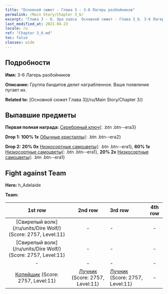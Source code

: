 ```yaml
---
title: "Основной сюжет - Глава 3 - 3-6 Лагерь разбойников"
permalink: /Main Story/Chapter 3_6/
excerpt: "Глава 3 - 6. Эра хаоса  Основной сюжет - Глава 3_6. 3-6 Лагерь разбойников"
last_modified_at: 2021-04-23
locale: ru
ref: "Chapter 3_6.md"
toc: false
classes: wide
---
```


## Подробности

 **Имя:** 3-6 Лагерь разбойников

 **Описание:** Группа бандитов делит награбленное. Ваше появление пугает их.

 **Related to:** [Основной сюжет Глава 3](/ru/Main Story/Chapter 3/)

## Выпавшие предметы

 **Первая полная награда:** [Серебряный ключ](/ItemsRU/con_693/){: .btn .btn--era3}

 **Drop 1:** **100% 1x** [Обычные кристаллы](/ItemsRU/mat_11/){: .btn .btn--era2}

 **Drop 2:** **20% 0x** [Низкосортные самоцветы](/ItemsRU/mat_4/){: .btn .btn--era1}, **60% 1x** [Низкосортные самоцветы](/ItemsRU/mat_4/){: .btn .btn--era1}, **20% 2x** [Низкосортные самоцветы](/ItemsRU/mat_4/){: .btn .btn--era1}


## Fight against Team
 **Hero:** h_Adelaide

 **Team:**


  | 1st row | 2nd row | 3rd row | 4th row |
  |:----:|:----:|:----|:----:|
  | [Свирепый волк](/ru/units/Dire Wolf/) (Score: 2757, Level:11)  | - | - | - |
  | [Свирепый волк](/ru/units/Dire Wolf/) (Score: 2757, Level:11)  | - | - | - |
  | - | - | - | - |
  | [Копейщик](/ru/units/Pikeman/) (Score: 2757, Level:11)  | [Лучник](/ru/units/Marksman/) (Score: 2757, Level:11)  | [Лучник](/ru/units/Marksman/) (Score: 2757, Level:11)  | - |


